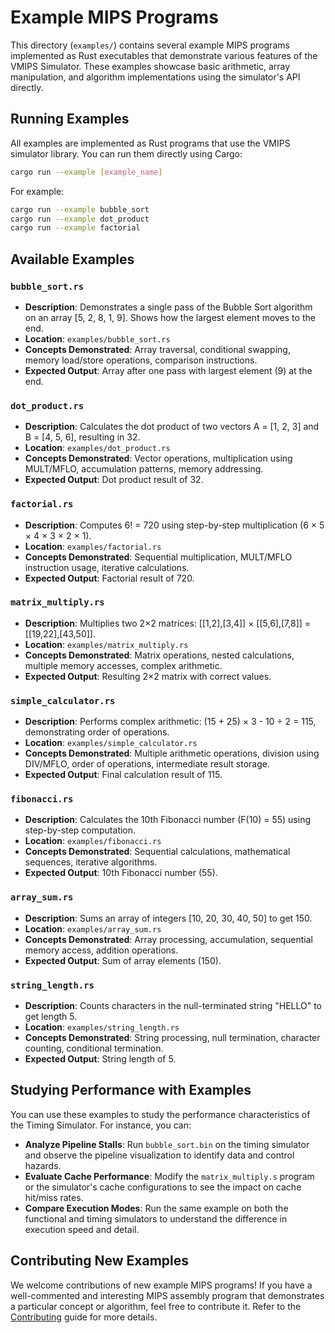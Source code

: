 # Example MIPS Programs

This directory (`examples/`) contains several example MIPS programs implemented as Rust executables that demonstrate various features of the VMIPS Simulator. These examples showcase basic arithmetic, array manipulation, and algorithm implementations using the simulator's API directly.

## Running Examples

All examples are implemented as Rust programs that use the VMIPS simulator library. You can run them directly using Cargo:

```bash
cargo run --example [example_name]
```

For example:
```bash
cargo run --example bubble_sort
cargo run --example dot_product
cargo run --example factorial
```

## Available Examples

### `bubble_sort.rs`

-   **Description**: Demonstrates a single pass of the Bubble Sort algorithm on an array [5, 2, 8, 1, 9]. Shows how the largest element moves to the end.
-   **Location**: `examples/bubble_sort.rs`
-   **Concepts Demonstrated**: Array traversal, conditional swapping, memory load/store operations, comparison instructions.
-   **Expected Output**: Array after one pass with largest element (9) at the end.

### `dot_product.rs`

-   **Description**: Calculates the dot product of two vectors A = [1, 2, 3] and B = [4, 5, 6], resulting in 32.
-   **Location**: `examples/dot_product.rs`
-   **Concepts Demonstrated**: Vector operations, multiplication using MULT/MFLO, accumulation patterns, memory addressing.
-   **Expected Output**: Dot product result of 32.

### `factorial.rs`

-   **Description**: Computes 6! = 720 using step-by-step multiplication (6 × 5 × 4 × 3 × 2 × 1).
-   **Location**: `examples/factorial.rs`
-   **Concepts Demonstrated**: Sequential multiplication, MULT/MFLO instruction usage, iterative calculations.
-   **Expected Output**: Factorial result of 720.

### `matrix_multiply.rs`

-   **Description**: Multiplies two 2×2 matrices: [[1,2],[3,4]] × [[5,6],[7,8]] = [[19,22],[43,50]].
-   **Location**: `examples/matrix_multiply.rs`
-   **Concepts Demonstrated**: Matrix operations, nested calculations, multiple memory accesses, complex arithmetic.
-   **Expected Output**: Resulting 2×2 matrix with correct values.

### `simple_calculator.rs`

-   **Description**: Performs complex arithmetic: (15 + 25) × 3 - 10 ÷ 2 = 115, demonstrating order of operations.
-   **Location**: `examples/simple_calculator.rs`
-   **Concepts Demonstrated**: Multiple arithmetic operations, division using DIV/MFLO, order of operations, intermediate result storage.
-   **Expected Output**: Final calculation result of 115.

### `fibonacci.rs`

-   **Description**: Calculates the 10th Fibonacci number (F(10) = 55) using step-by-step computation.
-   **Location**: `examples/fibonacci.rs`
-   **Concepts Demonstrated**: Sequential calculations, mathematical sequences, iterative algorithms.
-   **Expected Output**: 10th Fibonacci number (55).

### `array_sum.rs`

-   **Description**: Sums an array of integers [10, 20, 30, 40, 50] to get 150.
-   **Location**: `examples/array_sum.rs`
-   **Concepts Demonstrated**: Array processing, accumulation, sequential memory access, addition operations.
-   **Expected Output**: Sum of array elements (150).

### `string_length.rs`

-   **Description**: Counts characters in the null-terminated string "HELLO" to get length 5.
-   **Location**: `examples/string_length.rs`
-   **Concepts Demonstrated**: String processing, null termination, character counting, conditional termination.
-   **Expected Output**: String length of 5.

## Studying Performance with Examples

You can use these examples to study the performance characteristics of the Timing Simulator. For instance, you can:

-   **Analyze Pipeline Stalls**: Run `bubble_sort.bin` on the timing simulator and observe the pipeline visualization to identify data and control hazards.
-   **Evaluate Cache Performance**: Modify the `matrix_multiply.s` program or the simulator's cache configurations to see the impact on cache hit/miss rates.
-   **Compare Execution Modes**: Run the same example on both the functional and timing simulators to understand the difference in execution speed and detail.

## Contributing New Examples

We welcome contributions of new example MIPS programs! If you have a well-commented and interesting MIPS assembly program that demonstrates a particular concept or algorithm, feel free to contribute it. Refer to the [Contributing](contributing.md) guide for more details.
